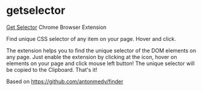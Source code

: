 # getselector
[Get Selector](https://chrome.google.com/webstore/detail/get-unique-css-selector/lkfaghhbdebclkklgjhhonadomejckai) Chrome Browser Extension

Find unique CSS selector of any item on your page. Hover and click.

The extension helps you to find the unique selector of the DOM elements on any page. Just enable the extension by clicking at the icon, hover on elements on your page and click mouse left button! The unique selector will be copied to the Clipboard. That's it! 

Based on https://github.com/antonmedv/finder
